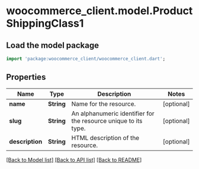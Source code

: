 # woocommerce_client.model.ProductShippingClass1

## Load the model package
```dart
import 'package:woocommerce_client/woocommerce_client.dart';
```

## Properties
Name | Type | Description | Notes
------------ | ------------- | ------------- | -------------
**name** | **String** | Name for the resource. | [optional] 
**slug** | **String** | An alphanumeric identifier for the resource unique to its type. | [optional] 
**description** | **String** | HTML description of the resource. | [optional] 

[[Back to Model list]](../README.md#documentation-for-models) [[Back to API list]](../README.md#documentation-for-api-endpoints) [[Back to README]](../README.md)



